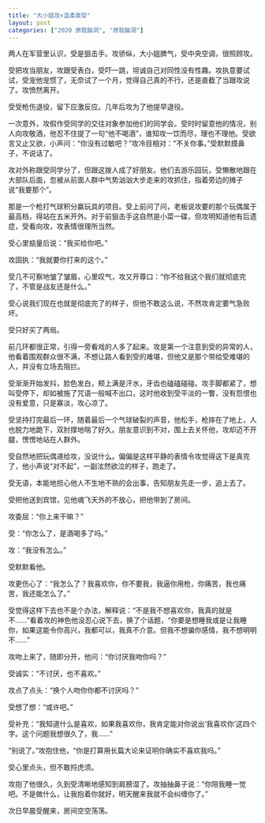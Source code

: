 ```yaml
---
title: "大小姐攻×温柔直受"
layout: post
categories: ["2020 原耽脑洞", "原耽脑洞"]
---
```

两人在军营里认识，受是狙击手。攻骄纵，大小姐脾气，受中央空调，很照顾攻。

受把攻当朋友，攻跟受表白，受吓一跳，坦诚自己对同性没有性趣。攻执意要试试，受宠他宠惯了，无奈试了一个月，觉得自己真的不行，还是直截了当跟攻说了。攻愤然离开。

受受枪伤退役，留下应激反应。几年后攻为了他提早退役。

一次意外，攻假作受同学的交往对象参加他们的同学会。受时时留意他的情况，别人向攻敬酒，他忍不住提了一句“他不喝酒”，谁知攻一饮而尽，理也不理他。受欲言又止又欲，小声问：“你没有过敏吧？”攻冷目相对：“不关你事。”受默默摸鼻子，不说话了。

攻对外称跟受同学分了，但跟这拨人成了好朋友。他们去游乐园玩，受懒散地跟在大部队后面，忽被从前面人群中气势汹汹大步走来的攻抓住，指着旁边的摊子说“我要那个”。

那是一个枪打气球积分赢玩具的项目。受上前问了问，老板说攻要的那个玩偶属于最高档，得站在五米开外。对于前狙击手这自然是小菜一碟，但攻明知道他有后遗症，受看向攻，攻表情很理所当然。

受心里掂量后说：“我买给你吧。”

攻固执：“我就要你打来的这个。”

受几不可察地皱了皱眉，心里叹气，攻又开尊口：“你不给我这个我们就彻底完了，不管是战友还是什么。”

受心说我们现在也就是彻底完了的样子，但他不敢这么说，不然攻肯定要气急败坏。

受只好买了两局。

前几环都很正常，引得一旁看戏的人多了起来。攻是第一个注意到受的异常的人，他看着围观群众很不满，不想让路人看到受的难堪，但他又是那个带给受难堪的人，并没有立场去阻拦。

受渐渐开始发抖，脸色发白，颊上满是汗水，牙齿也磕磕碰碰。攻手脚都紧了，想叫受停下，却如被施了咒语一般喊不出口，这时他收到受平淡的一瞥，没有怨恨也没有爱意，只是寡淡，攻心凉了。

受坚持打完最后一环，随着最后一个气球破裂的声音，他松手，枪摔在了地上，人也脱力地跪下，双肘撑地喘了好久。朋友意识到不对，围上去关怀他，攻却迈不开腿，愣愣地站在人群外。

受自然地把玩偶递给攻，没说什么。偏偏是这样平静的表情令攻觉得这下是真完了，他小声说“对不起”，一副泫然欲泣的样子，跑走了。

受无语，本能地担心他人不生地不熟的会出事，告知朋友先走一步，追上去了。

受把他送到宾馆，见他魂飞天外的不放心，把他带到了房间。

攻委屈：“你上来干嘛？”

受：“你怎么了，是酒喝多了吗。”

攻：“我没有怎么。”

受默默看他。

攻更伤心了：“我怎么了？我喜欢你，你不要我，我逼你用枪，你痛苦，我也痛苦，我还能怎么了。”

受觉得这样下去也不是个办法，解释说：“不是我不想喜欢你，我真的就是不……”看着攻的神色他没忍心说下去，换了个话题，“你要是想睡我或是让我睡你，如果这能令你高兴，我都可以，我真不介意。但我不想骗你感情，我不想明明不……”

攻吻上来了，随即分开，他问：“你讨厌我吻你吗？”

受诚实：“不讨厌，也不喜欢。”

攻点了点头：“换个人吻你你都不讨厌吗？”

受想了想：“或许吧。”

受补充：“我知道什么是喜欢，如果我喜欢你，我肯定能对你说出‘我喜欢你’这四个字。这个问题我想很久了，我……”

“别说了。”攻抱住他，“你是打算用长篇大论来证明你确实不喜欢我吗。”

受心里点头，但不敢捋虎须。

攻抱了他很久，久到受清晰地感知到肩膀湿了。攻抽抽鼻子说：“你陪我睡一觉吧。不是做什么，让我抱着你就好，明天醒来我就不会纠缠你了。”

次日早晨受醒来，房间空空荡荡。
